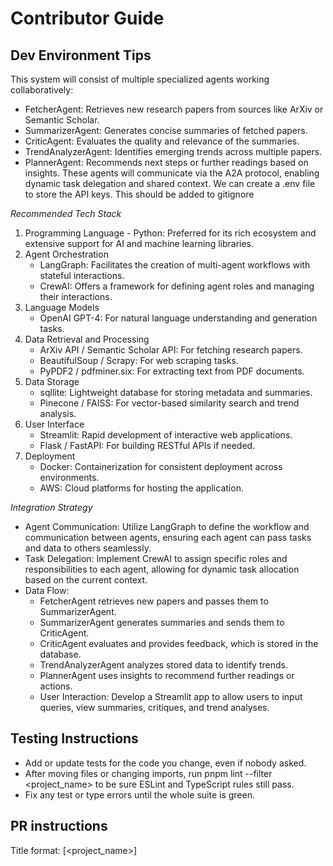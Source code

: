 # Contributor Guide

## Dev Environment Tips

This system will consist of multiple specialized agents working collaboratively:
- FetcherAgent: Retrieves new research papers from sources like ArXiv or Semantic Scholar.
- SummarizerAgent: Generates concise summaries of fetched papers.
- CriticAgent: Evaluates the quality and relevance of the summaries.
- TrendAnalyzerAgent: Identifies emerging trends across multiple papers.
- PlannerAgent: Recommends next steps or further readings based on insights.
These agents will communicate via the A2A protocol, enabling dynamic task delegation and shared context.
We can create a .env file to store the API keys. This should be added to gitignore

*Recommended Tech Stack*
1. Programming Language - Python: Preferred for its rich ecosystem and extensive support for AI and machine learning libraries.
2. Agent Orchestration
    - LangGraph: Facilitates the creation of multi-agent workflows with stateful interactions.
    - CrewAI: Offers a framework for defining agent roles and managing their interactions.
3. Language Models
    - OpenAI GPT-4: For natural language understanding and generation tasks.
4. Data Retrieval and Processing
    - ArXiv API / Semantic Scholar API: For fetching research papers.
    - BeautifulSoup / Scrapy: For web scraping tasks.
    - PyPDF2 / pdfminer.six: For extracting text from PDF documents.
5. Data Storage
    - sqllite: Lightweight database for storing metadata and summaries.
    - Pinecone / FAISS: For vector-based similarity search and trend analysis.
6. User Interface
    - Streamlit: Rapid development of interactive web applications.
    - Flask / FastAPI: For building RESTful APIs if needed.
7. Deployment
    - Docker: Containerization for consistent deployment across environments.
    - AWS: Cloud platforms for hosting the application.

*Integration Strategy*
- Agent Communication: Utilize LangGraph to define the workflow and communication between agents, ensuring each agent can pass tasks and data to others seamlessly.
- Task Delegation: Implement CrewAI to assign specific roles and responsibilities to each agent, allowing for dynamic task allocation based on the current context.
- Data Flow:
    - FetcherAgent retrieves new papers and passes them to SummarizerAgent.
    - SummarizerAgent generates summaries and sends them to CriticAgent.
    - CriticAgent evaluates and provides feedback, which is stored in the database.
    - TrendAnalyzerAgent analyzes stored data to identify trends.
    - PlannerAgent uses insights to recommend further readings or actions.
    - User Interaction: Develop a Streamlit app to allow users to input queries, view summaries, critiques, and trend analyses.

## Testing Instructions
- Add or update tests for the code you change, even if nobody asked.
- After moving files or changing imports, run pnpm lint --filter <project_name> to be sure ESLint and TypeScript rules still pass.
- Fix any test or type errors until the whole suite is green.

## PR instructions
Title format: [<project_name>] <Title>